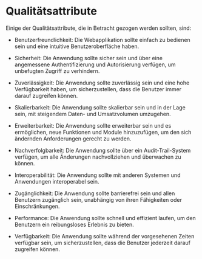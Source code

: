 
# Qualitätsattribute

Einige der Qualitätsattribute, die in Betracht gezogen werden sollten, sind:

- Benutzerfreundlichkeit: Die Webapplikation sollte einfach zu bedienen sein und eine intuitive Benutzeroberfläche haben.

- Sicherheit: Die Anwendung sollte sicher sein und über eine angemessene Authentifizierung und Autorisierung verfügen, um unbefugten Zugriff zu verhindern.

- Zuverlässigkeit: Die Anwendung sollte zuverlässig sein und eine hohe Verfügbarkeit haben, um sicherzustellen, dass die Benutzer immer darauf zugreifen können.

- Skalierbarkeit: Die Anwendung sollte skalierbar sein und in der Lage sein, mit steigendem Daten- und Umsatzvolumen umzugehen.

- Erweiterbarkeit: Die Anwendung sollte erweiterbar sein und es ermöglichen, neue Funktionen und Module hinzuzufügen, um den sich ändernden Anforderungen gerecht zu werden.

- Nachverfolgbarkeit: Die Anwendung sollte über ein Audit-Trail-System verfügen, um alle Änderungen nachvollziehen und überwachen zu können.

- Interoperabilität: Die Anwendung sollte mit anderen Systemen und Anwendungen interoperabel sein.

- Zugänglichkeit: Die Anwendung sollte barrierefrei sein und allen Benutzern zugänglich sein, unabhängig von ihren Fähigkeiten oder Einschränkungen.

- Performance: Die Anwendung sollte schnell und effizient laufen, um den Benutzern ein reibungsloses Erlebnis zu bieten.

- Verfügbarkeit: Die Anwendung sollte während der vorgesehenen Zeiten verfügbar sein, um sicherzustellen, dass die Benutzer jederzeit darauf zugreifen können. 